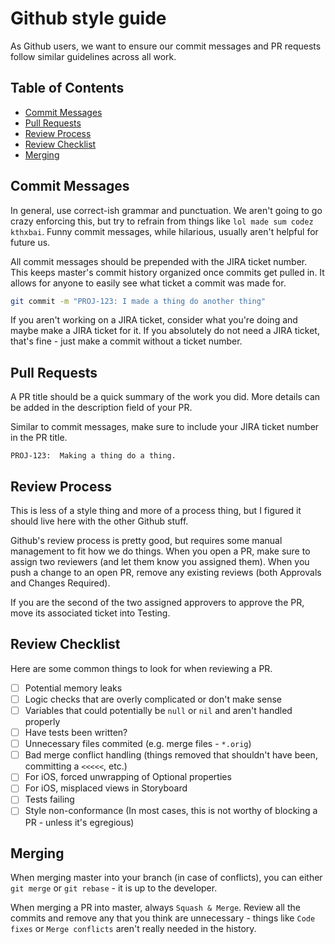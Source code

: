 # Github style guide

As Github users, we want to ensure our commit messages and PR requests follow similar guidelines across all work.

## Table of Contents

* [Commit Messages](#commit-messages)
* [Pull Requests](#pull-requests)
* [Review Process](#review-process)
* [Review Checklist](#review-checklist)
* [Merging](#merging)

## Commit Messages

In general, use correct-ish grammar and punctuation. We aren't going to go crazy enforcing this, but try to refrain from things like `lol made sum codez kthxbai`. Funny commit messages, while hilarious, usually aren't helpful for future us.

All commit messages should be prepended with the JIRA ticket number. This keeps master's commit history organized once commits get pulled in. It allows for anyone to easily see what ticket a commit was made for.

```bash
git commit -m "PROJ-123: I made a thing do another thing"
```

If you aren't working on a JIRA ticket, consider what you're doing and maybe make a JIRA ticket for it. If you absolutely do not need a JIRA ticket, that's fine - just make a commit without a ticket number.

## Pull Requests

A PR title should be a quick summary of the work you did. More details can be added in the description field of your PR. 

Similar to commit messages, make sure to include your JIRA ticket number in the PR title.

```
PROJ-123:  Making a thing do a thing.
```

## Review Process

This is less of a style thing and more of a process thing, but I figured it should live here with the other Github stuff.

Github's review process is pretty good, but requires some manual management to fit how we do things. When you open a PR, make sure to assign two reviewers (and let them know you assigned them). When you push a change to an open PR, remove any existing reviews (both Approvals and Changes Required).

If you are the second of the two assigned approvers to approve the PR, move its associated ticket into Testing.

## Review Checklist

Here are some common things to look for when reviewing a PR.

- [ ] Potential memory leaks
- [ ] Logic checks that are overly complicated or don't make sense
- [ ] Variables that could potentially be `null` or `nil` and aren't handled properly
- [ ] Have tests been written?
- [ ] Unnecessary files commited (e.g. merge files - `*.orig`)
- [ ] Bad merge conflict handling (things removed that shouldn't have been, committing a `<<<<<`, etc.)
- [ ] For iOS, forced unwrapping of Optional properties
- [ ] For iOS, misplaced views in Storyboard
- [ ] Tests failing
- [ ] Style non-conformance (In most cases, this is not worthy of blocking a PR - unless it's egregious)

## Merging

When merging master into your branch (in case of conflicts), you can either `git merge` or `git rebase` - it is up to the developer.

When merging a PR into master, always `Squash & Merge`. Review all the commits and remove any that you think are unnecessary - things like `Code fixes` or `Merge conflicts` aren't really needed in the history.
